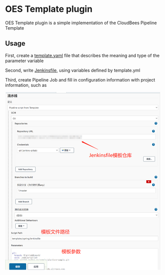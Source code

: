 # OES Template plugin

OES Template plugin is a simple implementation of the CloudBees Pipeline Template

## Usage

First, create a [template.yaml](templates/sample/template.yaml) file that describes the meaning and type of the parameter variable

Second, write [Jenkinsfile](templates/sample/Jenkinsfile), using variables defined by template.yml

Third, create Pipeline Job and fill in configuration information with project information, such as

![img.png](doc/image/pipeline-job-config.png)